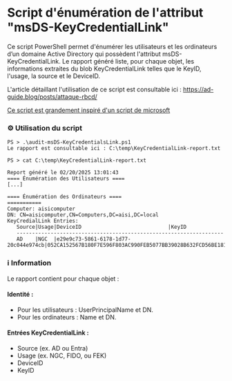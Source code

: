 # Script d'énumération de l'attribut "msDS-KeyCredentialLink"

Ce script PowerShell permet d'énumérer les utilisateurs et les ordinateurs d’un domaine Active Directory qui possèdent l'attribut msDS-KeyCredentialLink. Le rapport généré liste, pour chaque objet, les informations extraites du blob KeyCredentialLink telles que le KeyID, l'usage, la source et le DeviceID.

L'article détaillant l'utilisation de ce script est consultable ici : https://ad-guide.blog/posts/attaque-rbcd/

[Ce script est grandement inspiré d'un script de microsoft](https://learn.microsoft.com/fr-fr/troubleshoot/windows-server/support-tools/script-to-view-msds-keycredentiallink-attribute-value)

### ⚙️ Utilisation du script

```
PS > .\audit-msDS-KeyCredentialsLink.ps1
Le rapport est consultable ici : C:\temp\KeyCredentialLink-report.txt

PS > cat C:\temp\KeyCredentialLink-report.txt

Report généré le 02/20/2025 13:01:43
==== Énumération des Utilisateurs ====
[...]

==== Énumération des Ordinateurs ====
===========
Computer: aisicomputer
DN: CN=aisicomputer,CN=Computers,DC=aisi,DC=local
KeyCredialLink Entries:
   Source|Usage|DeviceID                            |KeyID
   -------------------------------------------------------------------
   AD    |NGC  |e29e9c73-5861-6178-1d77-20c044e974cb|052CA152567B180F7E596F803AC990FEB5077BB39028B632FCD56BE181677AE3
```


### ℹ️ Information

Le rapport contient pour chaque objet :  

#### Identité :  
- Pour les utilisateurs : UserPrincipalName et DN.  
- Pour les ordinateurs : Name et DN.  

#### Entrées KeyCredentialLink :  
- Source (ex. AD ou Entra)  
- Usage (ex. NGC, FIDO, ou FEK)  
- DeviceID  
- KeyID  

